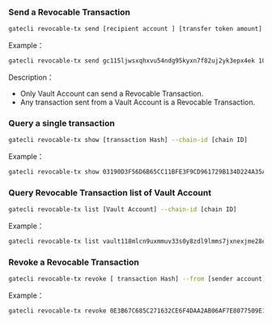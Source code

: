 ### Send  a Revocable Transaction

```bash
gatecli revocable-tx send [recipient account ] [transfer token amount] --from [sender account] --chain-id [chain ID]
```

Example：

```bash
gatecli revocable-tx send gc115ljwsxqhxvu54ndg95kyxn7f82uj2yk3epx4ek 10NANOGC --from vault11c7geh5zs34nwct7chmyda8prl8e2jsyuvt9r49 --chain-id testnet
```

Description：

* Only Vault Account can send a Revocable Transaction. 
* Any transaction sent from a Vault Account is a Revocable Transaction.

### Query a single transaction

```bash
gatecli revocable-tx show [transaction Hash] --chain-id [chain ID]
```

Example：

```bash
gatecli revocable-tx show 03190D3F56D6B65CC11BFE3F9CD961729B134D224A35AC731728601C9DD3A3C7 --chain-id testnet
```

### Query Revocable Transaction list of Vault Account

```bash
gatecli revocable-tx list [Vault Account] --chain-id [chain ID]
```

Example：

```bash
gatecli revocable-tx list vault118mlcn9uxmmuv33s0y8zdl9lmms7jxnexjme28e --chain-id testnet
```

### Revoke a  Revocable Transaction

```bash
gatecli revocable-tx revoke [ transaction Hash] --from [sender account] --chain-id [chain ID]
```

Example：

```bash
gatecli revocable-tx revoke 0E3B67C685C271632CE6F4DAA2AB06AF7E8077509E1CB5310F63F6C147786E12 --from vault118mlcn9uxmmuv33s0y8zdl9lmms7jxnexjme28e --chain-id testnet
```

